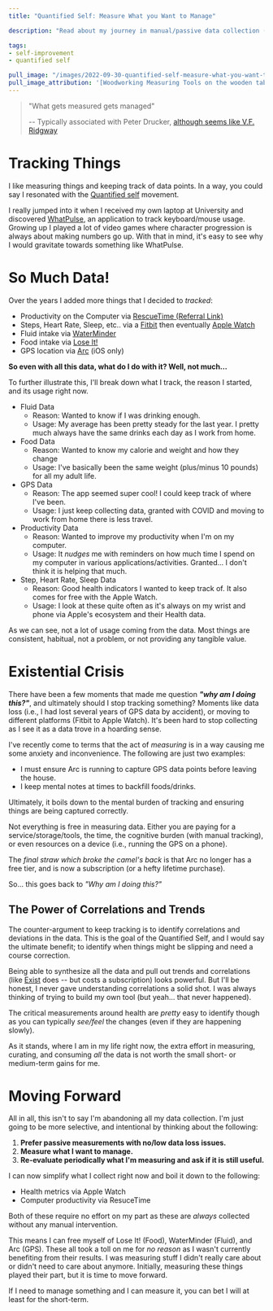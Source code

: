 ```yaml
---
title: "Quantified Self: Measure What you Want to Manage"

description: "Read about my journey in manual/passive data collection (in the manner of Quantified Self), and why I'm stopping measuring some things. Be intentional and measure what you want to be managed, the act of measuring isn't always free."

tags:
- self-improvement
- quantified self

pull_image: "/images/2022-09-30-quantified-self-measure-what-you-want-to-manage/measuring-tools.jpg"
pull_image_attribution: '[Woodworking Measuring Tools on the wooden table background](https://flickr.com/photos/30478819@N08/50643184108 "Woodworking Measuring Tools on the wooden table background") by [wuestenigel](https://flickr.com/people/30478819@N08) is licensed under [CC BY](https://creativecommons.org/licenses/by/2.0/)'
---
```


> "What gets measured gets managed"
>
> -- Typically associated with Peter Drucker, [although seems like V.F. Ridgway](https://medium.com/centre-for-public-impact/what-gets-measured-gets-managed-its-wrong-and-drucker-never-said-it-fe95886d3df6)

# Tracking Things

I like measuring things and keeping track of data points. In a way, you could say I resonated with the [Quantified self](https://en.wikipedia.org/wiki/Quantified_self) movement.

I really jumped into it when I received my own laptop at University and discovered [WhatPulse](https://whatpulse.org/), an application to track keyboard/mouse usage. Growing up I played a lot of video games where character progression is always about making numbers go up. With that in mind, it's easy to see why I would gravitate towards something like WhatPulse.

# So Much Data!

Over the years I added more things that I decided to _tracked_:

  - Productivity on the Computer via [RescueTime (Referral Link)](https://www.rescuetime.com/ref/31263)
  - Steps, Heart Rate, Sleep, etc.. via a [Fitbit](https://www.fitbit.com) then eventually [Apple Watch](https://www.apple.com/watch/)
  - Fluid intake via [WaterMinder](https://waterminder.com/)
  - Food intake via [Lose It!](https://www.loseit.com/)
  - GPS location via [Arc](https://www.bigpaua.com/arcapp/) (iOS only)

**So even with all this data, what do I do with it? Well, not much...**

To further illustrate this, I'll break down what I track, the reason I started, and its usage right now.

- Fluid Data
  - Reason: Wanted to know if I was drinking enough.
  - Usage: My average has been pretty steady for the last year. I pretty much always have the same drinks each day as I work from home.
- Food Data
  - Reason: Wanted to know my calorie and weight and how they change
  - Usage: I've basically been the same weight (plus/minus 10 pounds) for all my adult life.
- GPS Data
  - Reason: The app seemed super cool! I could keep track of where I've been.
  - Usage: I just keep collecting data, granted with COVID and moving to work from home there is less travel.
- Productivity Data
  - Reason: Wanted to improve my productivity when I'm on my computer.
  - Usage: It _nudges_ me with reminders on how much time I spend on my computer in various applications/activities. Granted... I don't think it is helping that much.
- Step, Heart Rate, Sleep Data
  - Reason: Good health indicators I wanted to keep track of. It also comes for free with the Apple Watch.
  - Usage: I look at these quite often as it's always on my wrist and phone via Apple's ecosystem and their Health data.

As we can see, not a lot of usage coming from the data. Most things are consistent, habitual, not a problem, or not providing any tangible value.

# Existential Crisis

There have been a few moments that made me question **_"why am I doing this?"_**, and ultimately should I stop tracking something? Moments like data loss (i.e., I had lost several years of GPS data by accident), or moving to different platforms (Fitbit to Apple Watch). It's been hard to stop collecting as I see it as a data trove in a hoarding sense.

I've recently come to terms that the act of _measuring_ is in a way causing me some anxiety and inconvenience. The following are just two examples:

  - I must ensure Arc is running to capture GPS data points before leaving the house.
  - I keep mental notes at times to backfill foods/drinks.

Ultimately, it boils down to the mental burden of tracking and ensuring things are being captured correctly.

Not everything is free in measuring data. Either you are paying for a service/storage/tools, the time, the cognitive burden (with manual tracking), or even resources on a device (i.e., running the GPS on a phone).

The _final straw which broke the camel's back_ is that Arc no longer has a free tier, and is now a subscription (or a hefty lifetime purchase).

So... this goes back to _"Why am I doing this?"_

## The Power of Correlations and Trends

The counter-argument to keep tracking is to identify correlations and deviations in the data. This is the goal of the Quantified Self, and I would say the ultimate benefit; to identify when things might be slipping and need a course correction.

Being able to synthesize all the data and pull out trends and correlations (like [Exist](https://exist.io/) does -- but costs a subscription) looks powerful. But I'll be honest, I never gave understanding correlations a solid shot. I was always thinking of trying to build my own tool (but yeah... that never happened).

The critical measurements around health are _pretty_ easy to identify though as you can typically _see/feel_ the changes (even if they are happening slowly).

As it stands, where I am in my life right now, the extra effort in measuring, curating, and consuming _all_ the data is not worth the small short- or medium-term gains for me.

# Moving Forward

All in all, this isn't to say I'm abandoning all my data collection. I'm just going to be more selective, and intentional by thinking about the following:

1. **Prefer passive measurements with no/low data loss issues.**
2. **Measure what I want to manage.**
3. **Re-evaluate periodically what I'm measuring and ask if it is still useful.**

I can now simplify what I collect right now and boil it down to the following:

- Health metrics via Apple Watch
- Computer productivity via ResuceTime

Both of these require no effort on my part as these are _always_ collected without any manual intervention.

This means I can free myself of Lose It! (Food), WaterMinder (Fluid), and Arc (GPS). These all took a toll on me for _no reason_ as I wasn't currently benefiting from their results. I was measuring stuff I didn't really care about or didn't need to care about anymore. Initially, measuring these things played their part, but it is time to move forward.

If I need to manage something and I can measure it, you can bet I will at least for the short-term.
